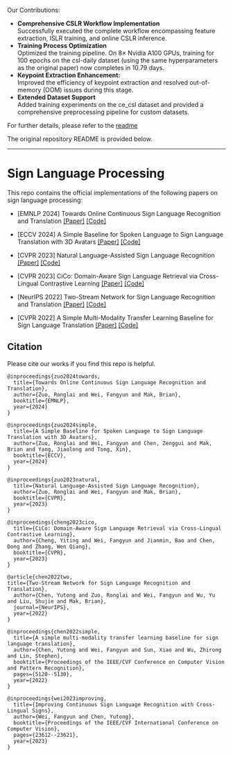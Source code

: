 Our Contributions:
- **Comprehensive CSLR Workflow Implementation**
<br>Successfully executed the complete workflow encompassing feature extraction, ISLR training, and online CSLR inference.
- **Training Process Optimization**
<br>Optimized the training pipeline. On 8× Nvidia A100 GPUs, training for 100 epochs on the csl-daily dataset (using the same hyperparameters as the original paper) now completes in 10.79 days.
- **Keypoint Extraction Enhancement:**
<br>Improved the efficiency of keypoint extraction and resolved out-of-memory (OOM) issues during this stage.
- **Extended Dataset Support**
<br>Added training experiments on the ce_csl dataset and provided a comprehensive preprocessing pipeline for custom datasets.

For further details, please refer to the [readme](https://github.com/FrontierLabs/SLRT/blob/main/Online/CSLR/README.md)

The original repository README is provided below.

---

# Sign Language Processing

This repo contains the official implementations of the following papers on sign language processing:

- [EMNLP 2024] Towards Online Continuous Sign Language Recognition and Translation [[Paper]](https://arxiv.org/abs/2401.05336v2) [[Code]](https://github.com/FangyunWei/SLRT/tree/main/Online)

- [ECCV 2024] A Simple Baseline for Spoken Language to Sign Language Translation with 3D Avatars [[Paper]](https://arxiv.org/abs/2401.04730) [[Code]](https://github.com/FangyunWei/SLRT/tree/main/Spoken2Sign)

- [CVPR 2023] Natural Language-Assisted Sign Language Recognition [[Paper]](https://arxiv.org/abs/2303.12080) [[Code]](https://github.com/FangyunWei/SLRT/tree/main/NLA-SLR)

- [CVPR 2023] CiCo: Domain-Aware Sign Language Retrieval via Cross-Lingual Contrastive Learning [[Paper]](https://arxiv.org/abs/2303.12793) [[Code]](https://github.com/FangyunWei/SLRT/tree/main/CiCo)

- [NeurIPS 2022] Two-Stream Network for Sign Language Recognition and Translation [[Paper]](https://arxiv.org/abs/2211.01367) [[Code]](https://github.com/FangyunWei/SLRT/tree/main/TwoStreamNetwork)

- [CVPR 2022] A Simple Multi-Modality Transfer Learning Baseline for Sign Language Translation [[Paper]](https://arxiv.org/abs/2203.04287) [[Code]](https://github.com/FangyunWei/SLRT/tree/main/TwoStreamNetwork)

## Citation
Please cite our works if you find this repo is helpful.
```
@inproceedings{zuo2024towards,
  title={Towards Online Continuous Sign Language Recognition and Translation},
  author={Zuo, Ronglai and Wei, Fangyun and Mak, Brian},
  booktitle={EMNLP},
  year={2024}
}

@inproceedings{zuo2024simple,
  title={A Simple Baseline for Spoken Language to Sign Language Translation with 3D Avatars},
  author={Zuo, Ronglai and Wei, Fangyun and Chen, Zenggui and Mak, Brian and Yang, Jiaolong and Tong, Xin},
  booktitle={ECCV},
  year={2024}
}

@inproceedings{zuo2023natural,
  title={Natural Language-Assisted Sign Language Recognition},
  author={Zuo, Ronglai and Wei, Fangyun and Mak, Brian},
  booktitle={CVPR},
  year={2023}
}

@inproceedings{cheng2023cico,
  title={CiCo: Domain-Aware Sign Language Retrieval via Cross-Lingual Contrastive Learning},
  author={Cheng, Yiting and Wei, Fangyun and Jianmin, Bao and Chen, Dong and Zhang, Wen Qiang},
  booktitle={CVPR},
  year={2023}
}

@article{chen2022two,
title={Two-Stream Network for Sign Language Recognition and Translation},
  author={Chen, Yutong and Zuo, Ronglai and Wei, Fangyun and Wu, Yu and Liu, Shujie and Mak, Brian},
  journal={NeurIPS},
  year={2022}
}

@inproceedings{chen2022simple,
  title={A simple multi-modality transfer learning baseline for sign language translation},
  author={Chen, Yutong and Wei, Fangyun and Sun, Xiao and Wu, Zhirong and Lin, Stephen},
  booktitle={Proceedings of the IEEE/CVF Conference on Computer Vision and Pattern Recognition},
  pages={5120--5130},
  year={2022}
}

@inproceedings{wei2023improving,
  title={Improving Continuous Sign Language Recognition with Cross-Lingual Signs},
  author={Wei, Fangyun and Chen, Yutong},
  booktitle={Proceedings of the IEEE/CVF International Conference on Computer Vision},
  pages={23612--23621},
  year={2023}
}
```
